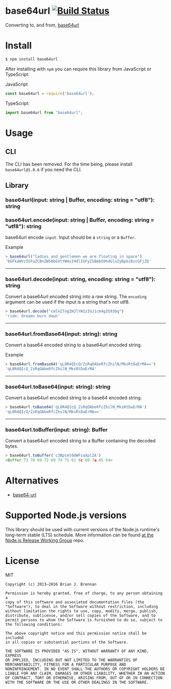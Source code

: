 # base64url  [![Build Status](https://secure.travis-ci.org/brianloveswords/base64url.png)](http://travis-ci.org/brianloveswords/base64url)

Converting to, and from, [base64url](http://en.wikipedia.org/wiki/Base64#RFC_4648)

# Install

```bash
$ npm install base64url
```

After installing with `npm` you can require this library from JavaScript or TypeScript:

JavaScript
```js
const base64url = require('base64url');
```

TypeScript:
```typescript
import base64url from "base64url";
```

# Usage

## CLI

The CLI has been removed. For the time being, please install `base64url@1.0.6` if you need the CLI.

## Library

### base64url(input: string | Buffer, encoding: string = "utf8"): string

### base64url.encode(input: string | Buffer, encoding: string = "utf8"): string

base64url encode `input`. Input should be a `string` or a `Buffer`.


Example

```js
> base64url("ladies and gentlemen we are floating in space")
'bGFkaWVzIGFuZCBnZW50bGVtYW4sIHdlIGFyZSBmbG9hdGluZyBpbiBzcGFjZQ'
```

---

### base64url.decode(input: string, encoding: string = "utf8"): string

Convert a base64url encoded string into a raw string. The `encoding` argument can be used if the input is a string that's not utf8.

```js
> base64url.decode("cmlkZTogZHJlYW1zIGJ1cm4gZG93bg")
'ride: dreams burn down'
```

---

### base64url.fromBase64(input: string): string

Convert a base64 encoded string to a base64url encoded string.

Example

```js
> base64url.fromBase64('qL8R4QIcQ/ZsRqOAbeRfcZhilN/MksRtDaErMA==')
'qL8R4QIcQ_ZsRqOAbeRfcZhilN_MksRtDaErMA'
```

---


### base64url.toBase64(input: string): string

Convert a base64url encoded string to a base64 encoded string.

```js
> base64url.toBase64('qL8R4QIcQ_ZsRqOAbeRfcZhilN_MksRtDaErMA')
'qL8R4QIcQ/ZsRqOAbeRfcZhilN/MksRtDaErMA=='
```

---


### base64url.toBuffer(input: string): Buffer

Convert a base64url encoded string to a Buffer containing the decoded bytes.

```js
> base64url.toBuffer('c3Bpcml0dWFsaXplZA')
<Buffer 73 70 69 72 69 74 75 61 6c 69 7a 65 64>
```

# Alternatives

- [base64-url](https://github.com/joaquimserafim/base64-url)

# Supported Node.js versions

This library should be used with current versions of the Node.js runtime's long-term stable (LTS)
schedule. More information can be found [at the Node.js Release Working Group](https://github.com/nodejs/Release) repo.

# License

MIT

```
Copyright (c) 2013–2016 Brian J. Brennan

Permission is hereby granted, free of charge, to any person obtaining a
copy of this software and associated documentation files (the
"Software"), to deal in the Software without restriction, including
without limitation the rights to use, copy, modify, merge, publish,
distribute, sublicense, and/or sell copies of the Software, and to
permit persons to whom the Software is furnished to do so, subject to
the following conditions:

The above copyright notice and this permission notice shall be included
in all copies or substantial portions of the Software.

THE SOFTWARE IS PROVIDED "AS IS", WITHOUT WARRANTY OF ANY KIND, EXPRESS
OR IMPLIED, INCLUDING BUT NOT LIMITED TO THE WARRANTIES OF
MERCHANTABILITY, FITNESS FOR A PARTICULAR PURPOSE AND
NONINFRINGEMENT. IN NO EVENT SHALL THE AUTHORS OR COPYRIGHT HOLDERS BE
LIABLE FOR ANY CLAIM, DAMAGES OR OTHER LIABILITY, WHETHER IN AN ACTION
OF CONTRACT, TORT OR OTHERWISE, ARISING FROM, OUT OF OR IN CONNECTION
WITH THE SOFTWARE OR THE USE OR OTHER DEALINGS IN THE SOFTWARE.
```
